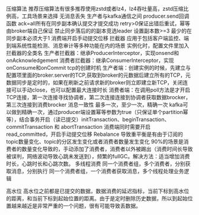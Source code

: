 压缩算法
推荐压缩算法有很多推荐使用zstd或者lz4，lz4吞吐量高，zstd压缩比例高，工具场景来选择
无消息丢失
生产者与kafka通信之间
producer.send回调函数
ack=all所有在同步副本确认提交才提交成功
retry>0保证出错后重试，幂等由broker端自己保证
禁止同步落后的的副本竞选leader
设置副本数>=3
最少的在同步副本必须大于1
消费端开启手动提交位移
拦截器
应用于包括客户端监控、端到端系统性能检测、消息审计等多种功能在内的场景
实例化时，配置文件里加入拦截器的全类名
生产者拦截器：继承ProducerInterceptor，实现onsend和onAcknowledgement
消费者拦截器：继承ConsumerInterceptor，实现onConsume和onCommit
tcp的创建时机
生产者端：创建实例的时候，先建立与配置项里面的broker.server的TCP,获取到broker的元数据后建立所有的TCP，元数据同步是定时的，如果在刷新之前请求新的broker则立即建立新TCP，关闭连接可以手动close，也可以配置最大连接时长
消费者端：在调用poll方法是才开启TCP连接，第一次连接寻找协调者，第二次连接连接到协调者获取数据brocker，第三次连接到消费brocker
消息一致性
最多一次，至少一次，精确一次
kafka可以做到精确一次，通过producer端设置幂等参数为true（只保证单个partition幂等），结合事务开启（读已提交）initTransaction、beginTransaction、commitTransaction 和 abortTransaction
消费端同时需要开启read_committed，开启手动提交位移
Rebalance
导致重平衡是有由于订阅的topic数量变化、topic的分区发生变化或者消费者数量发生变化
90%的场景是消费者的数量变化导致的，手动添加了消费者，消费者以外被踢出（消费时间长导致被误判，网络波动导致心跳未发送到），频繁的fullGC。解决方法：适当增加消费时长，心跳时长和心跳次数。
多线程消费
同一个消费者组，多个消费者，分别获取消息，分别执行
同一个消费者组，一个消费者获取消息，多个线程处理业务逻辑

高水位
高水位之前都是已提交的数据，数据消费的延迟指标，当前下标到高水位的距离，和当前下标到起始位置的距离。由于是定时删除历史数据，所以到起始位置越来越近是非常严重的一个问题，很有可能导致丢数据。
